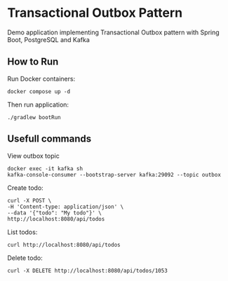 # Transactional Outbox Pattern

Demo application implementing Transactional Outbox pattern with Spring Boot, PostgreSQL and Kafka

## How to Run

Run Docker containers:
```shell
docker compose up -d
```

Then run application:
```shell
./gradlew bootRun
```

## Usefull commands

View outbox topic
```shell
docker exec -it kafka sh
kafka-console-consumer --bootstrap-server kafka:29092 --topic outbox
```

Create todo:
```shell
curl -X POST \
-H 'Content-type: application/json' \
--data '{"todo": "My todo"}' \
http://localhost:8080/api/todos
```

List todos:
```shell
curl http://localhost:8080/api/todos
```

Delete todo:
```shell
curl -X DELETE http://localhost:8080/api/todos/1053
```